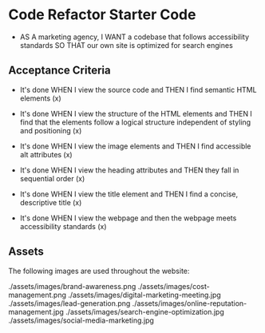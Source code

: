 # Code Refactor Starter Code

* AS A marketing agency, I WANT a codebase that follows accessibility standards SO THAT our own site is optimized for search engines

## Acceptance Criteria

* It's done WHEN I view the source code and THEN I find semantic HTML elements (x)

* It's done WHEN I view the structure of the HTML elements and THEN I find that the elements 
follow a logical structure independent of styling and positioning (x)

* It's done WHEN I view the image elements and THEN I find accessible alt attributes (x)

* It's done WHEN I view the heading attributes and THEN they fall in sequential order (x)

* It's done WHEN I view the title element and THEN I find a concise, descriptive title (x)

* It's done WHEN I view the webpage and then the webpage meets accessibility standards (x)

## Assets

The following images are used throughout the website:

./assets/images/brand-awareness.png
./assets/images/cost-management.png
./assets/images/digital-marketing-meeting.jpg
./assets/images/lead-generation.png
./assets/images/online-reputation-management.jpg
./assets/images/search-engine-optimization.jpg
./assets/images/social-media-marketing.jpg